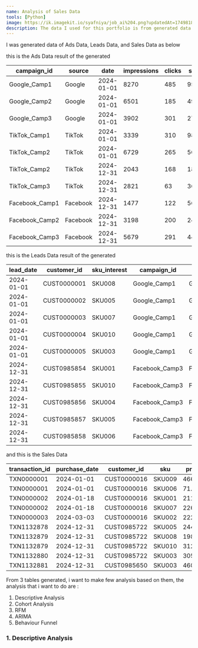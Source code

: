 ```yaml
---
name: Analysis of Sales Data
tools: [Python]
image: https://ik.imagekit.io/syafniya/job_ai%204.png?updatedAt=1749818543007
description: The data I used for this portfolio is from generated data using python
---
```


I was generated data of Ads Data, Leads Data, and Sales Data as below

this is the Ads Data result of the generated

<small>

| campaign_id   | source   | date       | impressions | clicks | spend  | leads | cpl  | conversions |
|---------------|----------|------------|-------------|--------|--------|-------|------|-------------|
| Google_Camp1  | Google   | 2024-01-01 | 8270        | 485    | 955.64 | 485   | 1.97 | 310         |
| Google_Camp2  | Google   | 2024-01-01 | 6501        | 185    | 496.54 | 185   | 2.68 | 118         |
| Google_Camp3  | Google   | 2024-01-01 | 3902        | 301    | 272.83 | 301   | 0.91 | 192         |
| TikTok_Camp1  | TikTok   | 2024-01-01 | 3339        | 310    | 984.18 | 310   | 3.17 | 198         |
| TikTok_Camp2  | TikTok   | 2024-01-01 | 6729        | 265    | 507.96 | 265   | 1.92 | 169         |
| TikTok_Camp2  | TikTok   | 2024-12-31 | 2043        | 168    | 188.46 | 168   | 1.12 | 107         |
| TikTok_Camp3  | TikTok   | 2024-12-31 | 2821        | 63     | 364.66 | 63    | 5.79 | 40          |
| Facebook_Camp1| Facebook | 2024-12-31 | 1477        | 122    | 569.51 | 122   | 4.67 | 78          |
| Facebook_Camp2| Facebook | 2024-12-31 | 3198        | 200    | 248.76 | 200   | 1.24 | 128         |
| Facebook_Camp3| Facebook | 2024-12-31 | 5679        | 291    | 440.48 | 291   | 1.51 | 186         |

</small>


this is the Leads Data result of the generated

<small>

| lead_date   | customer_id  | sku_interest | campaign_id    | source   |
|-------------|--------------|--------------|----------------|----------|
| 2024-01-01  | CUST0000001  | SKU008       | Google_Camp1   | Google   |
| 2024-01-01  | CUST0000002  | SKU005       | Google_Camp1   | Google   |
| 2024-01-01  | CUST0000003  | SKU007       | Google_Camp1   | Google   |
| 2024-01-01  | CUST0000004  | SKU010       | Google_Camp1   | Google   |
| 2024-01-01  | CUST0000005  | SKU003       | Google_Camp1   | Google   |
| 2024-12-31  | CUST0985854  | SKU001       | Facebook_Camp3 | Facebook |
| 2024-12-31  | CUST0985855  | SKU010       | Facebook_Camp3 | Facebook |
| 2024-12-31  | CUST0985856  | SKU004       | Facebook_Camp3 | Facebook |
| 2024-12-31  | CUST0985857  | SKU005       | Facebook_Camp3 | Facebook |
| 2024-12-31  | CUST0985858  | SKU006       | Facebook_Camp3 | Facebook |

</small>


and this is the Sales Data

<small>

| transaction_id | purchase_date | customer_id  | sku    | price  | qty |
|----------------|---------------|--------------|--------|--------|-----|
| TXN0000001     | 2024-01-01    | CUST0000016  | SKU009 | 466.90 | 1   |
| TXN0000001     | 2024-01-01    | CUST0000016  | SKU006 | 71.64  | 1   |
| TXN0000002     | 2024-01-18    | CUST0000016  | SKU001 | 211.47 | 2   |
| TXN0000002     | 2024-01-18    | CUST0000016  | SKU007 | 226.60 | 2   |
| TXN0000003     | 2024-03-03    | CUST0000016  | SKU002 | 222.75 | 1   |
| TXN1132878     | 2024-12-31    | CUST0985722  | SKU005 | 244.67 | 1   |
| TXN1132879     | 2024-12-31    | CUST0985722  | SKU008 | 198.79 | 1   |
| TXN1132879     | 2024-12-31    | CUST0985722  | SKU010 | 312.23 | 1   |
| TXN1132880     | 2024-12-31    | CUST0985722  | SKU003 | 305.59 | 1   |
| TXN1132881     | 2024-12-31    | CUST0985650  | SKU003 | 460.04 | 1   |

</small>

From 3 tables generated, i want to make few analysis based on them, the analysis that i want to do are :
1. Descriptive Analysis
2. Cohort Analysis
3. RFM
4. ARIMA
5. Behaviour Funnel


### 1. Descriptive Analysis

